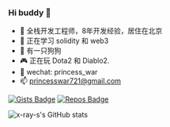 ### Hi buddy 👋

- 🔭  全栈开发工程师，8年开发经验，居住在北京
- 🌱  正在学习 solidity 和 web3
- 🐶  有一只狗狗
- 🎮  正在玩 Dota2 和 Diablo2.
- 💬  wechat: princess_war
- 📫  princesswar721@gmail.com

[![Gists Badge](https://badges.pufler.dev/gists/x-ray-s)](https://badges.pufler.dev) [![Repos Badge](https://badges.pufler.dev/repos/x-ray-s)](https://badges.pufler.dev)

![x-ray-s's GitHub stats](https://github-readme-stats.vercel.app/api?username=x-ray-s&show_icons=true&theme=radical)

